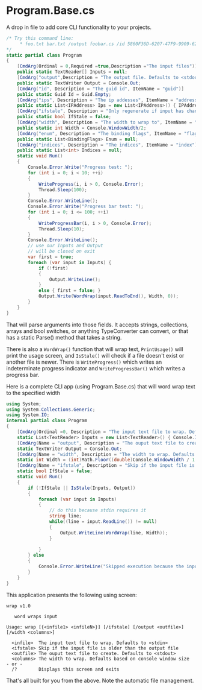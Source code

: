 # Program.Base.cs

A drop in file to add core CLI functionality to your projects.

```cs
/* Try this command line:
	 * foo.txt bar.txt /output foobar.cs /id 5860F36D-6207-47F9-9909-62F2B403BBA8 /ips 192.168.0.104 192.168.0.200 /ifstale /count 5 /enum static /indices 5 6 7 8
*/
static partial class Program
{
	[CmdArg(Ordinal = 0,Required =true,Description ="The input files")]
	public static TextReader[] Inputs = null;
	[CmdArg("output",Description = "The output file. Defaults to <stdout>")]
	public static TextWriter Output = Console.Out;
	[CmdArg("id", Description = "The guid id", ItemName = "guid")]
	public static Guid Id = Guid.Empty;
	[CmdArg("ips", Description = "The ip addesses", ItemName = "address")]
	public static List<IPAddress> Ips = new List<IPAddress>() { IPAddress.Any };
	[CmdArg("ifstale", Description = "Only regenerate if input has changed")]
	public static bool IfStale = false;
	[CmdArg("width", Description = "The width to wrap to", ItemName = "chars")]
	public static int Width = Console.WindowWidth/2;
	[CmdArg("enum", Description = "The binding flags", ItemName = "flag")]
	public static List<BindingFlags> Enum = null;
	[CmdArg("indices", Description = "The indices", ItemName = "index")]
	public static List<int> Indices = null;
	static void Run()
	{
		Console.Error.Write("Progress test: ");
		for (int i = 0; i < 10; ++i)
		{
			WriteProgress(i, i > 0, Console.Error);
			Thread.Sleep(100);
		}
		Console.Error.WriteLine();
		Console.Error.Write("Progress bar test: ");
		for (int i = 0; i <= 100; ++i)
		{
			WriteProgressBar(i, i > 0, Console.Error);
			Thread.Sleep(10);
		}
		Console.Error.WriteLine();
		// use our Inputs and Output
		// will be closed on exit
		var first = true;
		foreach (var input in Inputs) {
			if (!first)
			{
				Output.WriteLine();
			}
			else { first = false; }
			Output.Write(WordWrap(input.ReadToEnd(), Width, 0));
		}
	}
}
```
That will parse arguments into those fields. It accepts strings, collections, arrays and bool switches, or anything TypeConverter can convert, or that has a static Parse() method that takes a string.

There is also a `WordWrap()` function that will wrap text, `PrintUsage()` will print the usage screen, and `IsStale()` will check if a file doesn't exist or another file is newer. There is `WriteProgress()` which writes an indeterminate progress indicator and `WriteProgressBar()` which writes a progress bar.

Here is a complete CLI app (using Program.Base.cs) that will word wrap text to the specified width
```cs
using System;
using System.Collections.Generic;
using System.IO;
internal partial class Program
{
	[CmdArg(Ordinal =0, Description = "The input text file to wrap. Defaults to <stdin>")]
	static List<TextReader> Inputs = new List<TextReader>() { Console.In };
	[CmdArg(Name = "output", Description = "The ouput text file to create. Defaults to <stdout>")]
	static TextWriter Output = Console.Out;
	[CmdArg(Name = "width", Description = "The width to wrap. Defaults based on console window size", ItemName = "columns")]
	static int Width = (int)Math.Floor((double)Console.WindowWidth / 1.5);
	[CmdArg(Name = "ifstale", Description = "Skip if the input file is older than the output file")]
	static bool IfStale = false;
	static void Run()
	{
		if (!IfStale || IsStale(Inputs, Output))
		{
			foreach (var input in Inputs)
			{
				// do this because stdin requires it
				string line;
				while((line = input.ReadLine()) != null)
				{
					Output.WriteLine(WordWrap(line, Width));
				}
				
			}
		} else
		{
			Console.Error.WriteLine("Skipped execution because the inputs did not change");
		}
	}
}
```
This application presents the following using screen:
```
wrap v1.0

   word wraps input

Usage: wrap [{<infile1> <infileN>}] [/ifstale] [/output <outfile>] [/width <columns>]

  <infile>  The input text file to wrap. Defaults to <stdin>
  <ifstale> Skip if the input file is older than the output file
  <outfile> The ouput text file to create. Defaults to <stdout>
  <columns> The width to wrap. Defaults based on console window size
- or -
  /?        Displays this screen and exits
```

That's all built for you from the above. Note the automatic file management.